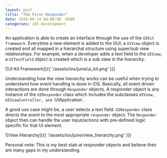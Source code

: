 ```yaml
---
layout: post
title: "The First Responder"
date: 2018-06-14 08:00:00 -0500
categories: iOS Development 
---
```


An application is able to create an interface through the use of the `UIKit framework`. Everytime a new element is added to the GUI, a `UIView` object is created and all mapped in a hierarchal structure using super/sub view relationships. For example, when a developer adds a text field to the `UIView`, a `UITextField` object is created which is a sub view in the hierarchy.  

![UI Kit Framework]({{ '/assets/ios/june/ui_kit.png' }})

Understanding how the view hierarchy works can be useful when trying to understand how event handling is done in iOS. Basically, all event driven interactions are done through `Responder` objects. A responder object is any instance of the `UIResponder` class which includes the subclasses `UIView, UIViewController, and `UIApplication`.

A good use case might be, a user selects a text field. `UIResponder` class directs the event to the most appropriate `responder` object. The `Responder` object then can handle the user input/actions with pre-defined logic specific for that UI element.

![View Hierarchy]({{ '/assets/ios/june/view_hierarchy.png' }})

Personal note: This is my best stab at responder objects and believe their are many gaps in my understanding. 
